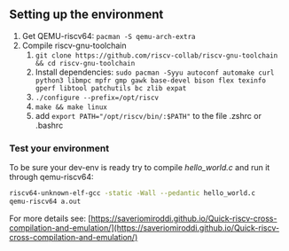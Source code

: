 ## Setting up the environment

1. Get QEMU-riscv64: `pacman -S qemu-arch-extra`
2. Compile riscv-gnu-toolchain
	1. `git clone https://github.com/riscv-collab/riscv-gnu-toolchain && cd riscv-gnu-toolchain`
	2. Install dependencies: `sudo pacman -Syyu autoconf automake curl python3 libmpc mpfr gmp gawk base-devel bison flex texinfo gperf libtool patchutils bc zlib expat`
	3. `./configure --prefix=/opt/riscv`
	4. `make && make linux`
	5. add `export PATH="/opt/riscv/bin/:$PATH"` to the file .zshrc or .bashrc

### Test your environment
To be sure your dev-env is ready try to compile _hello\_world.c_ and run it through qemu-riscv64:
```bash
riscv64-unknown-elf-gcc -static -Wall --pedantic hello_world.c
qemu-riscv64 a.out
```

For more details see: [https://saveriomiroddi.github.io/Quick-riscv-cross-compilation-and-emulation/](https://saveriomiroddi.github.io/Quick-riscv-cross-compilation-and-emulation/)
